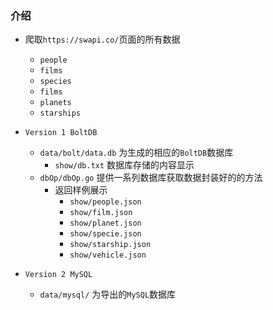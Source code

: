### 介绍
* 爬取`https://swapi.co/`页面的所有数据
  * `people`
  * `films`
  * `species`
  * `films`
  * `planets`
  * `starships`

* `Version 1 BoltDB`
  * `data/bolt/data.db`    为生成的相应的`BoltDB`数据库
    * `show/db.txt`     数据库存储的内容显示
  * `dbOp/dbOp.go`    提供一系列数据库获取数据封装好的的方法
    * 返回样例展示
      * `show/people.json` 
      * `show/film.json`     
      * `show/planet.json`    
      * `show/specie.json`    
      * `show/starship.json` 
      * `show/vehicle.json`   


* `Version 2 MySQL`
  * `data/mysql/`    为导出的`MySQL`数据库

